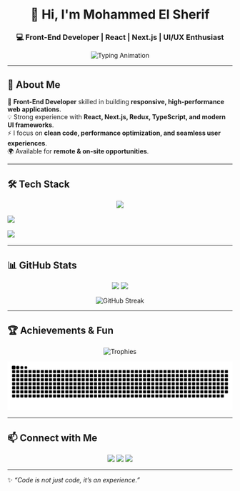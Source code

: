 <h1 align="center">👋 Hi, I'm Mohammed El Sherif</h1>
<h3 align="center">💻 Front-End Developer | React | Next.js | UI/UX Enthusiast</h3>

<p align="center">
  <img src="https://readme-typing-svg.demolab.com?font=Fira+Code&weight=600&size=22&pause=1000&color=36BCF7&center=true&vCenter=true&width=700&lines=Front-End+Developer;React+%7C+Next.js+%7C+Redux;Building+Responsive+Web+Apps;Passionate+About+UI%2FUX+%26+Clean+Code" alt="Typing Animation" />
</p>

---

## 🚀 About Me  

🌟 **Front-End Developer** skilled in building **responsive, high-performance web applications**.  
💡 Strong experience with **React, Next.js, Redux, TypeScript, and modern UI frameworks**.  
⚡ I focus on **clean code, performance optimization, and seamless user experiences**.  
🌍 Available for **remote & on-site opportunities**.  

---

## 🛠 Tech Stack  

<p align="center">
  <!-- Languages -->
  <img src="https://skillicons.dev/icons?i=html,css,js,ts" /><br/>

  <!-- Frameworks & Libraries -->
  <img src="https://skillicons.dev/icons?i=react,next,redux,bootstrap,tailwind,materialui,framer" /><br/>

  <!-- Tools & Workflow -->
  <img src="https://skillicons.dev/icons?i=git,github,nodejs,vite,webpack,figma,postman" />
</p>

---

## 📊 GitHub Stats  

<p align="center">
  <img src="https://github-readme-stats.vercel.app/api?username=mohamedelsherif25&show_icons=true&theme=tokyonight&hide_border=true" height="180" />
  <img src="https://github-readme-stats.vercel.app/api/top-langs/?username=mohamedelsherif25&layout=compact&theme=tokyonight&hide_border=true" height="180" />
</p>

<p align="center">
  <img src="https://streak-stats.demolab.com?user=mohamedelsherif25&theme=tokyonight&hide_border=true" alt="GitHub Streak" />
</p>

---

## 🏆 Achievements & Fun  

<p align="center">
  <img src="https://github-profile-trophy.vercel.app/?username=mohamedelsherif25&theme=tokyonight&no-frame=true&row=1&column=6" alt="Trophies" />
</p>

<p align="center">
  <img src="https://raw.githubusercontent.com/Platane/snk/output/github-contribution-grid-snake.svg" alt="Snake animation" />
</p>

---

## 📫 Connect with Me  

<p align="center">
  <a href="mailto:m.elsherif2500@gmail.com"><img src="https://img.shields.io/badge/-Email-D14836?logo=gmail&logoColor=white&style=for-the-badge" /></a>
  <a href="https://www.linkedin.com/in/mohammed-el-sherif-7b5b102b5"><img src="https://img.shields.io/badge/-LinkedIn-0A66C2?logo=linkedin&logoColor=white&style=for-the-badge" /></a>
  <a href="https://github.com/mohamedelsherif25"><img src="https://img.shields.io/badge/-GitHub-181717?logo=github&logoColor=white&style=for-the-badge" /></a>
</p>

---

✨ *“Code is not just code, it’s an experience.”*
